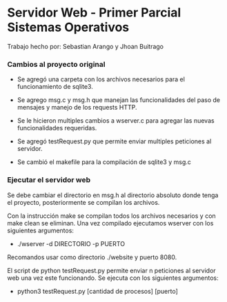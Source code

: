 # Servidor Web - Primer Parcial Sistemas Operativos

Trabajo hecho por: Sebastian Arango y Jhoan Buitrago

### Cambios al proyecto original

* Se agregó una carpeta con los archivos necesarios para el funcionamiento de sqlite3.

* Se agrego msg.c y msg.h que manejan las funcionalidades del paso de mensajes y manejo de los requests HTTP.

* Se le hicieron multiples cambios a wserver.c para agregar las nuevas funcionalidades requeridas.

* Se agregó testRequest.py que permite enviar multiples peticiones al servidor.

* Se cambió el makefile para la compilación de sqlite3 y msg.c

### Ejecutar el servidor web

Se debe cambiar el directorio en msg.h al directorio absoluto donde tenga el proyecto, posteriormente se compilan los archivos.

Con la instrucción make se compilan todos los archivos necesarios y con make clean se eliminan.
Una vez compilado ejecutamos wserver con los siguientes argumentos:

- ./wserver -d DIRECTORIO -p PUERTO

Recomandos usar como directorio ./website y puerto 8080.  

El script de python testRequest.py permite enviar n peticiones al servidor web una vez este funcionando. Se ejecuta con los siguientes argumentos:

- python3 testRequest.py [cantidad de procesos] [puerto]

